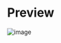 # Preview
![image](https://github.com/user-attachments/assets/67e043df-e512-4d11-b35f-62cb56a9e342)
